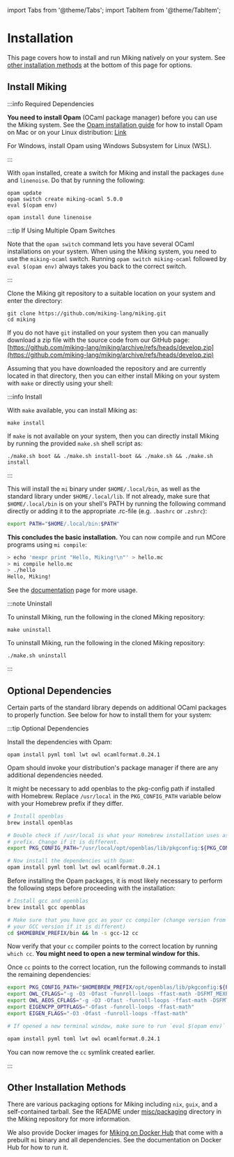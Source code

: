 import Tabs from '@theme/Tabs';
import TabItem from '@theme/TabItem';

# Installation
This page covers how to install and run Miking natively on your system. See
[other installation methods](#other-installation-methods) at the bottom of this page for options.

## Install Miking
:::info Required Dependencies

**You need to install Opam** (OCaml package manager)
before you can use the Miking system. See the
[Opam installation guide](https://opam.ocaml.org/doc/Install.html) for
how to install Opam on Mac or on your Linux distribution:
[Link](https://opam.ocaml.org/doc/Install.html)

For Windows, install Opam using Windows Subsystem for Linux (WSL).

:::

With `opam` installed, create a switch for Miking and install the packages
`dune` and `linenoise`. Do that by running the following:

```
opam update
opam switch create miking-ocaml 5.0.0
eval $(opam env)

opam install dune linenoise
```

:::tip If Using Multiple Opam Switches

Note that the `opam switch` command lets you have several OCaml installations on
your system. When using the Miking system, you need to use the `miking-ocaml`
switch. Running `opam switch miking-ocaml` followed by `eval $(opam env)`
always takes you back to the correct switch.

:::

Clone the Miking git repository to a suitable location on your system and enter
the directory:

```
git clone https://github.com/miking-lang/miking.git
cd miking
```

If you do not have `git` installed on your system then you can manually
download a zip file with the source code from our GitHub page:
[https://github.com/miking-lang/miking/archive/refs/heads/develop.zip](https://github.com/miking-lang/miking/archive/refs/heads/develop.zip)

Assuming that you have downloaded the repository and are currently located in
that directory, then you can either install Miking on your system with `make`
or directly using your shell:

:::info Install

<Tabs>
<TabItem value="mi-install-makefile" label="Makefile" default>

With `make` available, you can install Miking as:

```
make install
```
</TabItem>

<TabItem value="mi-install-shell" label="Shell">

If `make` is not available on your system, then you can directly install Miking
by running the provided `make.sh` shell script as:

```
./make.sh boot && ./make.sh install-boot && ./make.sh && ./make.sh install
```
</TabItem>
</Tabs>

:::

This will install the `mi` binary under `$HOME/.local/bin`, as well as the
standard library under `$HOME/.local/lib`. If not already, make sure that
`$HOME/.local/bin` is on your shell's PATH by running the following command
directly or adding it to the appropriate .rc-file (e.g. `.bashrc` or `.zshrc`):

```bash
export PATH="$HOME/.local/bin:$PATH"
```

**This concludes the basic installation.** You can now compile and run MCore
programs using `mi compile`:

```bash
> echo 'mexpr print "Hello, Miking!\n"' > hello.mc
> mi compile hello.mc
> ./hello
Hello, Miking!
```

See the [documentation](/docs) page for more usage.

:::note Uninstall

<Tabs>
<TabItem value="mi-install-makefile" label="Makefile" default>

To uninstall Miking, run the following in the cloned Miking repository:

```
make uninstall
```
</TabItem>

<TabItem value="mi-install-shell" label="Shell">

To uninstall Miking, run the following in the cloned Miking repository:

```
./make.sh uninstall
```
</TabItem>
</Tabs>

:::

## Optional Dependencies

Certain parts of the standard library depends on additional OCaml packages to
properly function. See below for how to install them for your system:

:::tip Optional Dependencies

<Tabs>
<TabItem value="optdep-linux" label="Linux" default>

Install the dependencies with Opam:

```
opam install pyml toml lwt owl ocamlformat.0.24.1
```

Opam should invoke your distribution's package manager if there are any
additional dependencies needed.

</TabItem>
<TabItem value="optdep-macos-x86" label="Mac (Intel x86)">

It might be necessary to add openblas to the pkg-config path if installed with
Homebrew. Replace `/usr/local` in the `PKG_CONFIG_PATH` variable below with
your Homebrew prefix if they differ.

```bash
# Install openblas
brew install openblas

# Double check if /usr/local is what your Homebrew installation uses as its
# prefix. Change if it is different.
export PKG_CONFIG_PATH="/usr/local/opt/openblas/lib/pkgconfig:${PKG_CONFIG_PATH}"

# Now install the dependencies with Opam:
opam install pyml toml lwt owl ocamlformat.0.24.1
```

</TabItem>
<TabItem value="optdep-macos-arm64" label="Mac (Apple Silicon)">

Before installing the Opam packages, it is most likely necessary to perform
the following steps before proceeding with the installation:

```bash
# Install gcc and openblas
brew install gcc openblas

# Make sure that you have gcc as your cc compiler (change version from 12 to
# your GCC version if it is different)
cd $HOMEBREW_PREFIX/bin && ln -s gcc-12 cc
```

Now verify that your `cc` compiler points to the correct location by running
`which cc`. **You might need to open a new terminal window for this.**

Once `cc` points to the correct location, run the following commands to install
the remaining dependencies:

```bash
export PKG_CONFIG_PATH="$HOMEBREW_PREFIX/opt/openblas/lib/pkgconfig:${PKG_CONFIG_PATH}"
export OWL_CFLAGS="-g -O3 -Ofast -funroll-loops -ffast-math -DSFMT_MEXP=19937 -fno-strict-aliasing -Wno-tautological-constant-out-of-range-compare"
export OWL_AEOS_CFLAGS="-g -O3 -Ofast -funroll-loops -ffast-math -DSFMT_MEXP=19937 -fno-strict-aliasing"
export EIGENCPP_OPTFLAGS="-Ofast -funroll-loops -ffast-math"
export EIGEN_FLAGS="-O3 -Ofast -funroll-loops -ffast-math"

# If opened a new terminal window, make sure to run `eval $(opam env)` first

opam install pyml toml lwt owl ocamlformat.0.24.1
```

You can now remove the `cc` symlink created earlier.

</TabItem>
</Tabs>

:::

## Other Installation Methods

There are various packaging options for Miking including `nix`, `guix`, and a
self-contained tarball. See the README under [misc/packaging](https://github.com/miking-lang/miking/tree/develop/misc/packaging)
directory in the Miking repository for more information.

We also provide Docker images for
[Miking on Docker Hub](https://hub.docker.com/r/mikinglang/miking) that come
with a prebuilt `mi` binary and all dependencies. See the documentation on
Docker Hub for how to run it.
